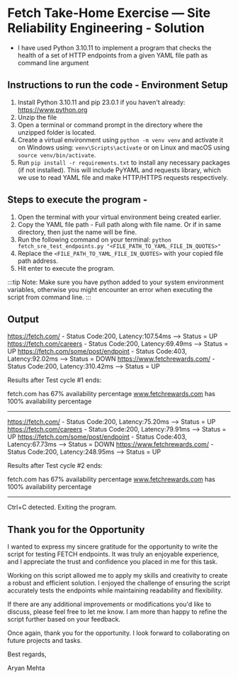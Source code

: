 # Fetch Take-Home Exercise — Site Reliability Engineering - Solution
- I have used Python 3.10.11 to implement a program that checks the health of a set of HTTP endpoints from a given YAML file path as command line argument

## Instructions to run the code - Environment Setup
1. Install Python 3.10.11 and pip 23.0.1 if you haven't already: https://www.python.org
2. Unzip the file
3. Open a terminal or command prompt in the directory where the unzipped folder is located.
4. Create a virtual environment using `python -m venv venv` and activate it on Windows using: `venv\Scripts\activate` or on Linux and macOS using `source venv/bin/activate`.
5. Run `pip install -r requirements.txt` to install any necessary packages (if not installed). This will include PyYAML and requests library, which we use to read YAML file and make HTTP/HTTPS requests respectively.

## Steps to execute the program -
1. Open the terminal with your virtual environment being created earlier.
2. Copy the YAML file path - Full path along with file name. Or if in same directory, then just the name will be fine.
3. Run the following command on your terminal: `python fetch_sre_test_endpoints.py "<FILE_PATH_TO_YAML_FILE_IN_QUOTES>"`
4. Replace the `<FILE_PATH_TO_YAML_FILE_IN_QUOTES>` with your copied file path address.
5. Hit enter to execute the program.

:::tip
Note: Make sure you have python added to your system environment variables, otherwise you might encounter an error when executing the script from command line.
:::

## Output
https://fetch.com/ - Status Code:200, Latency:107.54ms --> Status = UP
https://fetch.com/careers - Status Code:200, Latency:69.49ms --> Status = UP
https://fetch.com/some/post/endpoint - Status Code:403, Latency:92.02ms --> Status = DOWN
https://www.fetchrewards.com/ - Status Code:200, Latency:310.42ms --> Status = UP

Results after Test cycle #1 ends:

fetch.com has 67% availability percentage
www.fetchrewards.com has 100% availability percentage

---

https://fetch.com/ - Status Code:200, Latency:75.20ms --> Status = UP
https://fetch.com/careers - Status Code:200, Latency:79.91ms --> Status = UP
https://fetch.com/some/post/endpoint - Status Code:403, Latency:67.73ms --> Status = DOWN
https://www.fetchrewards.com/ - Status Code:200, Latency:248.95ms --> Status = UP

Results after Test cycle #2 ends:

fetch.com has 67% availability percentage
www.fetchrewards.com has 100% availability percentage

---

Ctrl+C detected. Exiting the program.


## Thank you for the Opportunity
I wanted to express my sincere gratitude for the opportunity to write the script for testing FETCH endpoints. It was truly an enjoyable experience, and I appreciate the trust and confidence you placed in me for this task.

Working on this script allowed me to apply my skills and creativity to create a robust and efficient solution. I enjoyed the challenge of ensuring the script accurately tests the endpoints while maintaining readability and flexibility.

If there are any additional improvements or modifications you'd like to discuss, please feel free to let me know. I am more than happy to refine the script further based on your feedback.

Once again, thank you for the opportunity. I look forward to collaborating on future projects and tasks.

Best regards,

Aryan Mehta